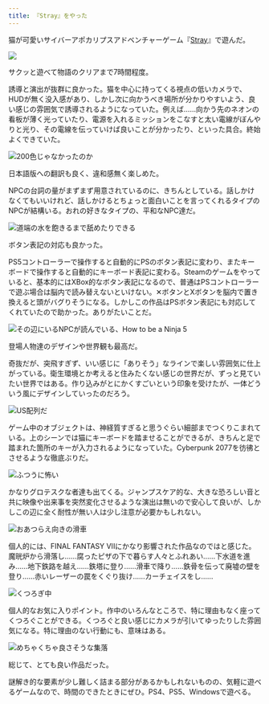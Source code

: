 ```yaml
---
title: 『Stray』をやった
---
```

猫が可愛いサイバーアポカリプスアドベンチャーゲーム『[Stray](https://store.steampowered.com/app/1332010/Stray/?l=japanese)』で遊んだ。

![](https://lh3.googleusercontent.com/docs/ADP-6oGlNpoI38VV_6xnXUieArTk5sfRPE0LMJqwssC9AlJoYyz9fKcXO_deXfp4SHR8eICCeNlILGP6ItmIAzmLDaNhLG0vWwky3s8LmLoBELOcN4hQnwHUUciwxbhfsihSRUWpqhJ1NTQEB2KL1uTUAw3pB4DbhOyY3ohhKx1v9ZLhOXjReIeR_nnyeslp4m96CdAeGAxEUH3xKcNdwV_3NN82zHXfRuYLZmtaHzQdvjHBOYyyBQoFaPweBOJ6eQd4n0weSUnC89AtTMPSUsoMOSDdGfhSwcuh461kLH3R2_7sS0LH6U0-6CUR2rjYygx0_SPrtHu9DQMdpb_BmTwPq72H0WsccskvuukD3J2CYk_ffJxvXEUy5stbFnrUlX7qbhJp860IzFrkg7Q-InDn27Mg244kYNOTBZ7TAvgvyMrx0b1DhVU_lk94lOv4V3oyIcVqn30BF-iCddyKEwit0ASR9FWVQFMAdTCVOkEv0WZO_pmxXeppjUb32ZZI7eXVBoaakHJWSyx6na4zJwV9_CJ94GE38rPpoPJcZ9ALW8HC3Bjgz0tB6_nJUcu3QOoKy3ZAXhRa9vfOYWw3lzknOm8Q9_tJcLJSV0zD9UxKNcOmowY7S5b9qqNy_pdcQJkHxaXlXKTpApt34O3L3ZTxCZqJE5NSeSuFp6TY0cpytGn7j2MyJXfP_hayNoBXPG6kujc5gZDZd_Cq3q9X2VBj5a2bNKXqcjEQW5lUK9kpycHypoebdxWSYlwbhqhQtSKhWaCx_-NmWiIGMtvj6Iv6Mj1PzlHreCkNIE8Gsl5BCGRl0AtDonwRGBQFZhXgh1KqGU8OEEYhruVETstsvTQ-0u9XIYqQTC61sX4L8Qp_Nc3j73g52Glds3G1pc3yMrwJyLo76xIPg97chku-ELX7Qb518MUxWwdsIUj8IjgyjRPoCAtDVTyWd4v284DPsxSNRjV5EXrFJikZOL0faPp3AGJqE0CQ7qX6oEcrPRrajyOEOtTC-3mMSuRybBZWbbl7-Xlva5CB2aGUDs_o0gxyfxGtf2hxCEcs3r_E3irME9f8ggWZ12yoSZsw1tn8Sf7drUR-KNg1For3BQcG7-pbHUSWI6YvqESw5OFY-M0FGm9vlsO6x4lkniiMpCP71NLLuQhR-TPmxSmOjw6_ppXgFecnh40_Fq9Ai7BAh0NkqTOKtF_Jvooi0_1JKDizfJQYTIns-CNIB1ucX7EuDWow2qNIYB2mBle-0Y8lDP9jctWyzP6HDA)

サクッと遊べて物語のクリアまで7時間程度。

誘導と演出が抜群に良かった。猫を中心に持ってくる視点の低いカメラで、HUDが無く没入感があり、しかし次に向かうべき場所が分かりやすいよう、良い感じの雰囲気で誘導されるようになっていた。例えば……向かう先のネオンの看板が薄く光っていたり、電源を入れるミッションをこなすと太い電線がぼんやりと光り、その電線を伝っていけば良いことが分かったり、といった具合。終始よくできていた。

![](https://lh3.googleusercontent.com/docs/ADP-6oF7Tr7Jmf1mtbXgmawSx_3a4uj6EMpSdcE9sCmp_hOmRoVYMPq2efo8jlB0ilbAaj81rP-PnZ2N0mfWvWYoxNvOanqntCGlFZVoNyrbEcnsUW4RvG7ttl3W602JPbWtHDcfNkJuVcfTq80VkMh_2zSDMefu_rpy8Uoj9qMdu4WPs67hV63qjqR-MO8r-KxEufMMNkwVKQ8-QtLseajOTXiNhKX7wdDjlyHUy75deFT-6XL2R4LJKT1lqRHk1BoHjlqmhHvSy28Yxu7m3Ht0QvJGP5EJHcSJ9udSyyiFVYyHhu7ZayavuzgjDBB-Uy3U5emvIiagm4lzzzk9vwIsfmbD4N2vwOBggCrhJtE0OvfxfdGzvyZ4QDXuEoyoz_-WW_89bG_JNOutD7ER3QZKVW60hEnbehDF7P3kFtwYws3BQF5KqcFtzSwfCdeLRPyRExv-xTnXw50Hfz5wPjk9ED_OfPbB7Fv1H5AINcxzTJZF59vMbndMsKNUrImA4OXUxPP1uXyVE4VMvMOp0y3sfiFtO2BA6DmZlaovi5iaebBkhiL_NvMFkcu5nlVwz7o7TMspwqNB-NVqwlgJkacJChWZgz0CHIm-3gDkS0O4qE_D0reZNMzaahFYpcFCFXsxyrdIb_mdGGaciMDcvhh_qlWewOq6xWRkyGMfq2IdB1W1FHdzzw8-1YePTaXLyvPQBPbFNlqC1-AEwb3fhvZkVecgMhd347-RF4rnZSvK3ykjjc5wXv9CQKCU3yft7cwiJgygJ4qir1zCDaTAF9bF68z1gC4V0FU3wH1gD4J8AmdRlGGrPQBh5cvP65QwRjjj7QjZ-eJ9HAQ4CWJrPhgj8BKAdLtrd0SmALBB8le1FfC-hUg-pKNAm3Ts0Xs1EoeiWmm8kcGYaHzuf4pXskG4Cls9KDEdNtE6tBwXdPnTVhRoJYpz4JqvrFlU8Rc4NI9aj_vUiWbNsIt5dseZmc9lOA4afbOpzUm_0GpgDUG1BTPXi-48FUuk_SRhgsQrzeZwR21vINIQCp5E_qsOOTfPY6pTSOQ9NKsRifsubRStDVpP03_krTETYunrRH0dXFh4k7w-YqlbpPFioUKtGKUV6yG_FaxlbQSn06L9lbObLQ1SALDmkFPezQ0pe-S4FSRfC_YmnxpUHK67Mo6MClVa0X5MbjKcsiC6TQ_nY728XMw1OiS5LIqy57JJ7qStsQaaa2JywYEsXFK2jUH-CG2PuM07sRWifySObQMzFPsuLTWluqI-cg "200色じゃなかったのか")

日本語版への翻訳も良く、違和感無く楽しめた。

NPCの台詞の量がまずまず用意されているのに、きちんとしている。話しかけなくてもいいけれど、話しかけるとちょっと面白いことを言ってくれるタイプのNPCが結構いる。おれの好きなタイプの、平和なNPC達だ。

![](https://lh3.googleusercontent.com/docs/ADP-6oEErxLJS9OhXNqRNvp-t5-Bh55ZuBBV_ZX7j9FrBYkk8XYI16-2LPC7VDuTBrCQ2KqjlzAJLdfU8MRtQ7HDgF1tcyPu3wDsP_vYZRmlLlEjizRV9iOSjDg7BBSf6UBcZiKRLdc4gS_zPfO0hWKOlKWJ4vUS6nrGIakF9dM8H5NYGB3NVvPWdg3CAvJgl5EBo2Wa6SyESP7HHfQ_WbIFqP50NNFisjBKm2apCneQfsAWSzvbOi2hTTGyRkA-OP1bMfwDLNrNB_8egOgkv-2jvPO6e5pn1zKVNEyYXTC7l-MCBdPMIv6Jcu1AUvckFBuPaQ3CSAoqMrbN_y1_hURo8zJcP1D_9vvuJzkmR0sSJynp-TWQnRyiYUBBHcwKppn8sigJXGkE0p8gshfQd10NlSBMgoCKwpcVVIoSMBJnf6SVJEZEqvTny33-4qgXhfjfSJ__NuyfNDr2oV6VfFRXp4-yI1-0q54pIwcNTpB5gXYS2ph-ZvWyB2A2_BKPTM17k6toi8Roj6-KDTXhJpYr6DWZZoGxBTsaHTWo-F7uumTIhM5EnbaiH9zImb_-mQxZ49eo2HoGNwhJ5s5Gv5CwtQjc5PVGb92GqshGRZt8cKWG2iFohWQn7lPTFhwO7-Dj-ujvzKoWIuB6CAF4CjYBp5QOPoccxyteFHzoQIFwfVAbtFXtKBjrvPNlJ5lWjWKgzkTimg84ytKMe41JjLKpOZdIOY61Csw6g6gdnjjLwNgUpfQYStHKilcOiGOZSfItzJX67K_CdvSn94ltFe8-sDoKqmjHnYr_mUnqBNcvdpsmgPJRzzwNLsV2Dj9dR8chyF9oVUxJmN3-27H7me6bL1e0z2TffWNiQVhb3HvM-N8-glnv0nWgqFYtR6yHXQvWKsl0DP9S0LETKRL9rMOJgwgbW80SJ89b215qx9aS57nqu5YPPcjmng6J7TNQd3ATUCpozuud_z1NzYZC8rYYG1vW26klqzyOKKFYYjYAWeuUBwJ9ZcgXVDyprFelbX31qrVrY_tvfiz20TqZ-b_HPgjpEqPm1IqTBXynhK7vXXHNN10_rU9OZLECtivXCE2AgU0P9yrJzOWNrobn7XxkvFyDRpKEGJeSfAWVbmCAXVlAukMXkycpb0gwygmkfYjSIIZi4iRn2NUuE4ox8Tlex7hKQaziPBBFkQleMCeeBYmH2oM_WBoaRJ_6KphqcmYs0XvJRNW9w8Z3Jrh9q83yuGqkhB3tDBZ3itgCmAoATFzKRSmD5w "道端の水を飽きるまで舐めたりできる")

ボタン表記の対応も良かった。

PS5コントローラーで操作すると自動的にPSのボタン表記に変わり、またキーボードで操作すると自動的にキーボード表記に変わる。Steamのゲームをやっていると、基本的にはXBox的なボタン表記になるので、普通はPSコントローラーで遊ぶ場合は脳内で読み替えないといけない。✕ボタンとXボタンを脳内で置き換えると頭がバグりそうになる。しかしこの作品はPSボタン表記にも対応してくれていたので助かった。ありがたいことだ。

![](https://lh3.googleusercontent.com/docs/ADP-6oHcTNHP2m-kxq8tZiZlQ_zz6I064xaal48H0PleHqr363jwktRou2PJqQ7Py4TRjRowPlZimHodZj_xAOsk86xP_AeutJU3wwKNY6ee2VgQeEYOA7JpIYbQ2YIefTEMsYvUYCBx1Y4JYKMaFIG27l6_rw-BzKV2DI8GH28ZZ4zBTZTN12OcRRXsKrq7i9N2rTpkFOtaCkijNqzCI4J3F5TjLGePk43sSZHlRaKDpyFpBJq1JV3MC6U2X8C9uxIRjnDIBbJrAqX51wJTv3EWgeAN0jAwVmyaIuWV8R58sPxogC_M7VH0GBnxihzYzxhMjfpX4zIz8kal7CvxJ3xL9Kye5gnSn1j0Mb3khGPxYqHWGJu9ZQVNcEraMAyCnjFLqwJQ0EJZ6H1__XAI56LUWtY8C_ZzrGiUYDI_EqdWXcPgLyrWf0Syl-TbxEj9KsDQS_EokneeFXeBsF0b5CA0a3-zFmeSNWzpJKyALlQDzIvIKySQ3WcQNotxABfF97nYHaA1SoiAt4b10FeNz8Mpm5HR2GtBcJYw3ESMKcXSOzl2uBHyxUF-ALzPT7UmaTlFKcwvgYMCKY587A-5TwtGsuuWOlx_PT8Lrh4fgpuExpEXehYjXoLzNlmqEDRycMyqwVykq3h7erE_scilr6jVjEZE-UlGGFgGWBFahSnQgedKxr1U07wtN-CS4JZY7ZeuREPqBbNIMu7WhEB0dq-Y17ks-MV8dvltCPf19AyhvJXzNhU78cIE4DfPDnL0IfU6jNCTl64P8KMPEhtY7RrwV0LzbB583T07LUgPUhADSwkdB-mbj2I8Z3hPONUv29R1OPx7waTM8shgmQhdI6UELRmSyd2acgQxw936k97HH2A_Ic3BQZxVIc25-NBRRLrWeCCyb8CCZKI1wExsuyVSCqVTB8GOTBrPPh2Q7K_xYjV_Av8U1pbqtQG-xuCj1sTvxt8AHlehxS0mXZ3M4lzy3uWFT-RpDcQZMuxgOtkAEj10a4rAs5lHe0H4g3mO1N3KCRtBxVwORs5bkeCMQIjlbigIlQc-PbUUF2OSyL5lWllOZ5wmNuEqhM_W2CDWc82Fauyjm0rRY708GI3tYdRckQOIBl1gHuOY0jElfGmBS89dfeRRaaavATYyAiyoXURwj0CR76pkYGq4dwMaXn-2vNpjZhM-GZ1qDUxuY474SgKgkU1bUWPhVy0Oyhd1Q2AavDojkxBP5LVAov2spcNOfsQ5-6nGzb527-XCHnIVA8aIuUm97A "その辺にいるNPCが読んでいる、How to be a Ninja 5")

登場人物達のデザインや世界観も最高だ。

奇抜だが、突飛すぎず、いい感じに「ありそう」なラインで楽しい雰囲気に仕上がっている。衛生環境とか考えると住みたくない感じの世界だが、ずっと見ていたい世界ではある。作り込みがとにかくすごいという印象を受けたが、一体どういう風にデザインしていったのだろう。

![](https://lh3.googleusercontent.com/docs/ADP-6oH8uIJRdEKqyb4kEM95c6GMPHJdhGBb7uyxlca8gB66MEgAOoUfzhxUmXgjmOfNtWLUkzaRtlATbm78glv9iVhHlP-vE4i4GsbL8ihpfBjkpo85gkT-Akvkxuxnfm8xQDT_PTBp1cHt_65wZXn3YH6sb7VCO8kA_aGCh5LUmfujjYb25HXQXOcKgzI40AHmrR-FKqLTjHPdrhxIT8l_DAmu6VIJhTd28uK-1rrz93YmkPjXN_8_HprQEW8d_gM9HOv8aloZewz5EsoE5OMQfaoYNirtB9yAadjva2ycw5n_9CyAZvBx15jgZ5VX_duqHDrj5uK1_AJdIfum5g_xfT5Dxt_qi6E5hupLClRQyBIp9UL3MmJo4wfq8SP2O2xnNslP560MZ8mhHx4BJtPqIpnPAC7FimUDcj1bdnWApNiJqC067h6x2uDKE2RVggNqnbZVvSA52d8RR81psc9nNajiM23LudWJkrIaxz1JUfXtrCognYT9EJJVB7-1fozJ9ojkk7Fu1PhinzU0T7MVHRrlupeVLd8m-UvTrCMaPSb_XU4OsGodqxw2leVBZfbGr40xlD7RC0Smjgdfs5rHXuD8R_tQ7rkMapFfm3-THBve3OS_TtysZddzJ2oudLD7C7CNwjZEjqrIjVbRimR7nXjP5Dbfk0JV83m6UyKitIccKmvj73gAHel9IUWyeK-W-AQBY-RzrUz7flX4IXhVrwvgxQ2-5kR0I-SGDYH5-BbgBw_HAf0fV7J6Q1WQVjdtwO2cgw1hIh6KaCPZB_1A71w0T7uFdLQ2kSOV2d8B4-zJxFySWoKwUMJ8HKya62pAfAVGmVDEg0QP7JYzeucX9--pLKftWvWwtwwkoHUe43-3DSt5Fz-CHV_TCJjjadxQnfVt-TIYfotwiGnGFk6QIygMf0zP0gIRWJSY-QAN4y5Cpiob33XKCvH7DqZIOM-7rQdOJ3-4I8bW1dg0JwWdGRCT_yve8yj2bN4CbzcbQfJKTshLn0A1cT2hDr0lXKD6XCAMBxzGB3lI8YMZ2-4vO0YYHnDKffwHAyjzaXvZXR4v1ylbTq8Q7OSTUSiJfXBGhwPMLr6QjKJnWI4-DW14TXcyuB6qnpQs50pu0g3o1PlQintHOM_zY4zmuHBcdvZvjEBySAhCWeqq9KiHr6ndqUqI39tOtJHSotnJ8-g1k0arIZ6KhWhEQNHYzrSzSITRKjTYWap0aMO6OTN_QSsxpuahsuZvE694XTxOm4qMeN_Xs2tCVw "US配列だ")

ゲーム中のオブジェクトは、神経質すぎると思うぐらい細部までつくりこまれている。上のシーンでは猫にキーボードを踏ませることができるが、きちんと足で踏まれた箇所のキーが入力されるようになっていた。Cyberpunk 2077を彷彿とさせるような徹底ぶりだ。

![](https://lh3.googleusercontent.com/docs/ADP-6oEs9BHr6kS4hEiC2BO-n_lukkek43uwont_O-1xsq5B3OX5cRT_0M9rUFcSBd9FQfe9yGZR-sCwN-dWR2IO8svTMot9cxdQA5_ISNt2MXbjpJepgAdXPVeWf81SYB3BR6XOshl79AMH-_sIAtDeEJCp_S0U0yFZoKEnzZVlEH8fPSKguMIKnrA8MZog9-IEGWhiYhfSzJcS9er_yDWTnoWSzNNkvEX0fiS48dvuP_YTZ6qs0UKx4VYpfLhMpG0cPwaMpU4-bnCHppaXi8kXCzcngJUFRyZo4WMTz9U6rPp4KzsZQ8MOZeVoEWpIhyrrHsVrtGmi3JOUBqmcF1DKh_09sIJJKryyYSIcbrHH2iAipnP4e0kcqhAM8ZRbSOG7amM3Nots0VoCTkDGOnDCrFj8rlfPYOqh6MVgOr_m_z2v0g1flofSgm372u3ze7zRQvHBIW-Y4VMfsfn6RkS8CbwoAivJpo0qZjo78KldglKTzJynXgdq4h2_CIAYshHGgIq2sJZ6tu8-EjOB1Mjs0yh9TrpJLDXjex_h_YuBKtbxQIyFQPKbizq2HU8Dp9jjxYgPAj2HPzBXF4-opRgbuRIJbOQnQ9WL6Y7iWSorIBJu4mZf_udn7WMaKd8udjFgd9IKCIevA05D76fEUmW1yYsCyVSTCfHSoSm_RKrdeEk3i0tydRPq0kvMDxI4zX5TRZUSZb6z64EV4p0Dw2AoAIQIemKlJBBmcS0PGPVJ_Kix9GcPXA_SBkiUE1y7jCRefQ8LzLRl9wZGv7psaK4ltpzPoCg6GkrAJyddNZqKe4OeaT7xmPrlsPKQg24lBuC-8K4yWf_yU7BzyfJ0d_fmcpIOCWeJuhKQ66d_XwZ6GIPugzWEpP-Oqukzgw47aYjhZZltGfqnAWQl9cvtvqXdi2cPnKGokCFCyQMXUagPkKRvxppNo8MazYt_gL4yaDA_mRzRXS7hmUL2lBDSguC8rVAZVpTlUr-VGGNUqWL_jQYZjm1jM42af92qSi4FJ7o90tvZwROBG4tsn94bXJD4KiK-AxqrYkCLmYA7vvdIGSUDlz-EZWNXFtBdbz1Er7X802c-NpDnmw04LxK-Y5lV9t7GBR31gIMMdXeIldhrdnKcmDVBW8fb4ZDM_Gf2I4WMIkBFzBDBVjsaCahlje5IysFUbWlz3falBuRQPiuyog92prvLWfdtWM8iLa94Lh6NLw75wmD1fGFH6zpyjzKFHOOHgn2JCRajtzzJZAzoxhItcMs5Bg "ふつうに怖い")

かなりグロテスクな者達も出てくる。ジャンプスケア的な、大きな恐ろしい音と共に映像や出来事を突然変化させるような演出は無いので安心して良いが、しかしこの辺に全く耐性が無い人は少し注意が必要かもしれない。

![](https://lh3.googleusercontent.com/docs/ADP-6oGPXipd8fnbzrM70OUWEMwW8EHkag77UE79dSiO_hnvImCr0rn01Fd4Dhtoe2JhgYaQGm_wV_58o-yM3Qc2GnPpY5kTU6VarziiUPF5tCzah-vRttKqNnqfmrS94ZGf9Rad164ByrUikV_xGSLQNqv6PccZVYXqn2eEsJOlo1HHAhIkUlohNfqcw3gHmPVwO9b9-qgeeUV98NwQqdzZqKmpmZBcQlVERvSAxZQuBGSCzeiQ_0wUrerGtcJISVGKEeiSHhyEALNXlXapN6kfl-bHi6Z2Mm-oVi7bYdbyblwMr7QKgxhb9YE2K3j-NaD2ID1UW-I1cqm7pM-1z3HE2j_LYEY-kfC4NxNSSVCSYxp5ncfZFFBG8E3tzpiKJ0_dxkF6dk7ush9HbG3_sFzqQn3c0V9IvgPW51tSLrKDc3yf9KWUqzfEpAQHL5fkAqdpy8UPM9yqkbPxQC3tb1y_CGGr_5-GgOOY-XzPRcC2QqEOoeovjb9iwuxfGklI6Uj4hjOREeky22FZ6CwYE_6htTJhv6OwouRDqiEDiHnr1pRZs0gY2TIb_WQ-Xd_W1lPBFtbJzSFXLBsLG5KCjN3TPVDbnFZw4G4HrXy4GwkvpTSWFy5yrdTUCo6wL94NPv8FKr1DM9OGSON6MZi9zDkRB_Gl7GCnGdxYrzpN6aVa6GZhKeWuCwsOsbvk3jQdrxUrADmjvEvbmzgQoPpY4U538hvw6I4Cl4PT8vPxxrQz2-5e5pQ4XHBSR3QkoYRcfyd9tQ51uHTRL2uftAl97aWVgtZSwDrosMwIh2kVAWCfqDtMnlrcqBPsRaxid-b60HbPp0uCzNDvlfSS2lJ-sTzbTBUIn_DTUkrz4WXrH77Ypo65oAsZpqoTWqf8gqEOjZceCYvzHKoqOR5tu2Ad9p3nr9b9sD78Ciif8GhsVn_EDxPpVVnRqPousR9J3z9_d-UuynVgwGrX5WjQQAin5_Ut9Zoz1UqnhbSwWyEydaeU2cQKqGGYKxJY0yQVw_BuNYmTte8sns64TFW5Z-Ee6CxXVCBv-u2_UdrdCDzTAdM_yMVi6K6VYPRc1BWS11CA5E95StTIDK7TURRRs1j5Q3UeH62IGPcaDFtRZ38j6FL3N1xh0s1tAPU43Wh6KoM5Cd9D8IjIXrCEnZ5uuxnIXDtJEZJEwfz2XBJSoLQKiRZzOOB83ogc1-SnjGxQHC2uvJIdGq2PK2Jv_24f1zaYYOZoSlo3MS6rxFzKoL2COScySgC0l6vycw "おあつらえ向きの滑車")

個人的には、FINAL FANTASY VIIにかなり影響された作品なのではと感じた。魔晄炉から滑落し……腐ったピザの下で暮らす人々とふれあい……下水道を進み……地下鉄路を越え……鉄塔に登り……滑車で降り……鉄骨を伝って廃墟の壁を登り……赤いレーザーの罠をくぐり抜け……カーチェイスをし……

![](https://lh3.googleusercontent.com/docs/ADP-6oGLC7lxuwQbEAlai1g5KwFVFk65vi_EfecnZOkgkSWquRTEwaRZV9bcKcjRrxhoIzZLCqnHIwMIvyoXmbZf-kGUdYyZMz1YxhX6IN9MZWSi4R7rCzFYKfX3MGG8961hiqj9NwPxE2dUpXSX-4QjuGSkUt9qJdWwVZYoaPHdLfj5H6yCXhcH4KXdc5xhFiY-UgAltXVZpWPeFfuqgcg9pYkwdzRQA80hbubMfNjKmSbbJbyl4R6476LOJOB0qoYfc8UuF1M3oe0i7fq6VyDVnnPwNCgILdFrZ1WRoi395SrsdvOCjZdO_XyyDUf9Yzmy8mN9b_6z78Fep5azlbhWCazKJWa1IIzJGxEpPBEbKy7CGyEjPsTi-tVz1mTTgMwFLmFfmlf7GtiaVtRz2eS03Lz6iEhaEP534zYVA3Xf3H3AAHb5S9-IqOIh97hdNqdtBAU4Kv2ms8slUU9uOKNHU5oTsRMFeaCPrwnac48BLrc3fvfdN8crhA9lh4yfkj7pPVmIJ4rkfrZ--V2J09X1l7AGOPriz29kzrZ12CNy7uZXWZRJTGQuRmC_cBFdkQ_06zs8NhNcAMO6X_kfXx_XueAHX6r9bVoSZkKflF0dZ4ym1sCbrOAHsXPPsYEz_9OWWNM4Qf6k_eivMwwXP_ablNKBUvpARtwjrLxGLPsFTCruZVsYukj98gqSrTklY8qdvIwa8clyq1Oyat1Xbc4PIyTHC4mSsfhzyRhtrz2DkU-8dkayVI9MPZpmwoO_O3ekqVgzsmEUyOsoWw58DV8cd4qXR0PJwri-h7NWdBMwfPzLLXS9gUDtLPVyk9_Wl41MuD_QXABiWoqi3BSDIOpdlYg2w2AjJ3zN-aCB1HEH2RW-TLabVkj5mz6CRKS9uPpdPdJ-MoeFVbpGFzw86-4IP4kYVNX597PTr1wSNmSnKBxpvbHhOnOo0od-6G5xRNalLyuYDychW6UV6w2_tXLWnKj-IrCAWrTqFU0xo4s7F_wBRnmRXgoCOL-DOPNW51m610KVF5XBcqHAqR_yh3Y8jnQ-661XZTuOxFTqJri80c9ZcbHPCIli99LDcI8huCdm5pbfAKMwW6ot66OBCljaLFpkZCDs4S8u7mzbqo7EcDFajZy54g8b4kWaAZv6Zy1Ojs0tSAZ5UoIDb_08aZoPJl38BNQJJm6FAhG7fZmyx3pDXMDjBtefHlh1cgrXh_EqvNC8htfWGY7E3_fXs902v1kKOhrgDrIA455VLlzGu2kJudtD2Q "くつろぎ中")

個人的なお気に入りポイント。作中のいろんなところで、特に理由もなく座ってくつろぐことができる。くつろぐと良い感じにカメラが引いてゆったりした雰囲気になる。特に理由のない行動にも、意味はある。

![](https://lh3.googleusercontent.com/docs/ADP-6oHeN22YAMs1Hc4F0bcSF-s6HF_Pzznn9Mui4W301L9CZ0aBPggJCIyFx4zZxFwK0-7dTKic2aGGXorwj9es2NE29YNjxUQTmtSRY5OOllguOovCncGyPgcsekwdiwWSb-BYySGpfpW960tzxs117WxjzLu8IgLyU7Lv-mejitTiPc4yChVrTOC3evfL66J8nlhiHXhmI21jUPk2iUpluVbMgF19Cit1cbQ59-1BN5-4ZKOmuCNKfgFp5C30mOJETK-aqUnvrIQ3opg7xCJWv34xSD23N1i0DRyOEya-fYyFVPUj0oKloQtN-RzybAaJhkgf_4OabeQaMFh8lcZFbBAVBe180sGcHMlubZ4fxLWPK8-gjByRqiF4075pLI-53h50eYId3F9vwnV6lng60CiuB78RSgdsBFpxrEJZfoqPe9X6HNvKv5vneq0Wzz5e6L0eXOUt6Bn5v4shsMeZUpuKuByna59FaN-kdDKHx9lGRqfqie8pON1IcXUKSYo8IZduzT50Q5gqHrTDhF01YaZ50Gka2Rl-pg-faoR2kuCY-5DRjTeWBHpnN3LwmqJwxfq5YDXoaul-P0cAXNH_vMePzeBAYs4biWPxXafXNAPnaznH3cbKBW0d_OSVHC6SElQ0rfAij9dUSvi3XBLzUJ0NvCP_KsTv2o8EnMZtfxfjZqGQe4L-KPSjPCQ5nZcZCKdZGVLrhMsZcEhsPAogjWR4aO3VzWvEfEn1Q4P7yglhWXtOOiEJ2_WKt7RVpD9lb0HvmirXSOn3p1WKy6zYV0nZse9X5gWEeYtQGKCx6zItebKO3eZ2YhYg8gWHgw41R34EDZP7sKApwd47RiADEM3XRwQ6bnavxStxmgrFEbkOwiR4pkStkKTqL9Ppz5Kia8YvYGy5-F1XpkEnDgo_TcngGDb1YSAhJviJNYjD6s0BTzsB_s7Dny4r8YfV0agGtkhKTHiO1jfPhWsiM16qwxvn7OnPBAQr3l-tEEYVcXZ4Xcud0YD334iDzX5YlK-dWfV3pmriXQNUdYd1vQ2R9NnY0u0GBikmviLEhW61IqX2XNW6lmijsJmNGot9k3vza8eLsjEEAEVtZSnaHxUi10G0ehQbANn37M83THGifuv2zJ44NrSzA8MBOmc8uGJngu75iuf-wWPJUAOoOM8mehBs4q49Nes4xpAMnDMkMgRFSBmtnnLUTpenMWWXOBgQxeH7YyCA2pJJe233rBR8t4o0tlbxNL0782iFewOisXj-AF66bw "めちゃくちゃ良さそうな集落")

総じて、とても良い作品だった。

謎解き的な要素が少し難しく詰まる部分があるかもしれないものの、気軽に遊べるゲームなので、時間のできたときにぜひ。PS4、PS5、Windowsで遊べる。
